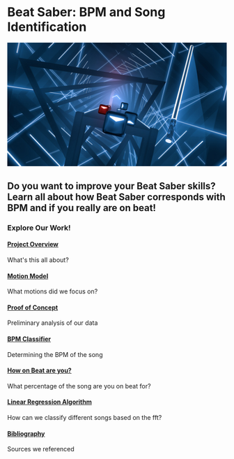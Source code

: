 # Beat Saber: BPM and Song Identification

![Beat Saber](images/beatsaber-1.jpg)

## Do you want to improve your Beat Saber skills? Learn all about how Beat Saber corresponds with BPM and if you really are on beat!

### Explore Our Work!

#### [Project Overview](project-overview.md)
What's this all about?

#### [Motion Model](motion-model.md)
What motions did we focus on?

#### [Proof of Concept](motion-model.md#proof-of-concept)
Preliminary analysis of our data

#### [BPM Classifier](bpm-classification.md)
Determining the BPM of the song

#### [How on Beat are you?](how-on-beat-are-you.md)
What percentage of the song are you on beat for?

#### [Linear Regression Algorithm](linear-regression-algorithm.md)
How can we classify different songs based on the fft?

#### [Bibliography](bibliography.md)
Sources we referenced